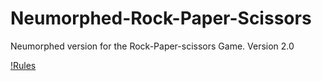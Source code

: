 # Neumorphed-Rock-Paper-Scissors
Neumorphed version for the Rock-Paper-scissors Game. Version 2.0

[!Rules](https://raw.githubusercontent.com/Subhrajit91939/Neumorphed-Rock-Paper-Scissors/master/Rules.png)

